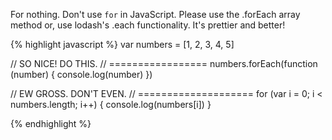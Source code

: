 For nothing. Don't use `for` in JavaScript. Please use the .forEach array method
or, use lodash's .each functionality. It's prettier and better!

{% highlight javascript %}
var numbers = [1, 2, 3, 4, 5]

// SO NICE! DO THIS.
// =================
numbers.forEach(function (number) {
  console.log(number)
})

// EW GROSS. DON'T EVEN.
// ====================
for (var i = 0; i < numbers.length; i++) {
  console.log(numbers[i])
}

{% endhighlight %}
